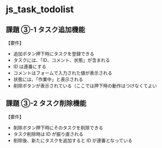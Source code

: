 # js_task_todolist

## 課題 ③-1 タスク追加機能

【要件】

- 追加ボタン押下時にタスクを登録できる
- タスクには、「ID、コメント、状態」が含まれる
- ID は連番にする
- コメントはフォームで入力された値が表示される
- 状態には、「作業中」と表示される
- 削除ボタンが表示されている（ここでは押下時の動作はつけなくてよい

## 課題 ③-2 タスク削除機能

【要件】

- 削除ボタン押下時にそのタスクを削除できる
- タスク削除時は ID が振り直される
- 削除後、新たにタスクを追加すると ID が連番となっている
